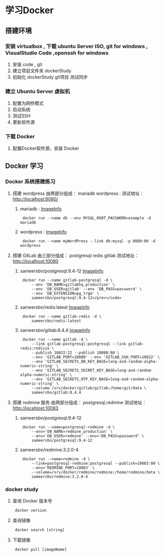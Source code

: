 # 学习Docker
## 搭建环境
### 安装 virtualbox , 下载 ubuntu Server ISO, git for windows , VisualStudio Code ,openssh for windows
1. 安装 code , git
1. 建立项目文件夹 dockerStudy
1. 初始化 dockerStudy git项目 测试同步
### 建立 Ubuntu Server 虚拟机
1. 配置为网桥模式
1. 启动系统
1. 测试SSH
1. 更新软件源
### 下载 Docker
1. 配置Docker软件源，安装 Docker
## Docker 学习
### Docker 系统搭建练习
1. 搭建 wordpress 由两部分组成： mariadb wordpress : 测试地址：[http://localhost:8080/](http://localhost:8080/) 
    1. mariadb : [ImageInfo](https://dashboard.daocloud.io/packages/b58db9a4-a808-4611-aaf0-d01e0acc0c5b)
        
            docker run --name db --env MYSQL_ROOT_PASSWORD=example -d mariadb

    1. wordpress : [ImageInfo](https://dashboard.daocloud.io/packages/88b8f1e2-477d-49dd-ba3e-3466bfc2a489)
        
            docker run --name myWordPress --link db:mysql -p 8080:80 -d wordpress
    
1. 搭建 GitLab 由三部分组成： postgresql redis gitlab 测试地址：[http://localhost:10080](http://localhost:10080)
    
    1. sameersbn/postgresql:9.4-12 [ImageInfo](https://github.com/sameersbn/docker-postgresql/tree/9.4-12)
    
            docker run --name gitlab-postgresql -d \
                --env 'DB_NAME=gitlabhq_production' \
                --env 'DB_USER=gitlab' --env 'DB_PASS=password' \
                --env 'DB_EXTENSION=pg_trgm' \
                sameersbn/postgresql:9.4-12</pre></code>

    1. sameersbn/redis:latest [ImageInfo](https://store.docker.com/community/images/sameersbn/redis)
        
            docker run --name gitlab-redis -d \
                sameersbn/redis:latest
    
    1. sameersbn/gitlab:8.4.4 [ImageInfo](https://store.docker.com/community/images/sameersbn/gitlab)
        
            docker run --name gitlab -d \
                --link gitlab-postgresql:postgresql --link gitlab-redis:redisio \
                --publish 10022:22 --publish 10080:80 \
                --env 'GITLAB_PORT=10080' --env 'GITLAB_SSH_PORT=10022' \
                --env 'GITLAB_SECRETS_DB_KEY_BASE=long-and-random-alpha-numeric-string' \
                --env 'GITLAB_SECRETS_SECRET_KEY_BASE=long-and-random-alpha-numeric-string' \
                --env 'GITLAB_SECRETS_OTP_KEY_BASE=long-and-random-alpha-numeric-string' \
                --volume /srv/docker/gitlab/gitlab:/home/git/data \
                sameersbn/gitlab:8.4.4
1. 搭建 redmine 服务 由两部分组成： postgresql,redmine 测试地址：[http://locahlost:10083](http://locahlost:10083)
    1. sameersbn/postgresql:9.4-12
            
            docker run --name=postgresql-redmine -d \
                --env='DB_NAME=redmine_production' \
                --env='DB_USER=redmine' --env='DB_PASS=password' \
                sameersbn/postgresql:9.4-12
            
    1. sameersbn/redmine:3.2.0-4
            
            docker run --name=redmine -d \
                --link=postgresql-redmine:postgresql --publish=10083:80 \
                --env='REDMINE_PORT=10083' \
                --volume=/srv/docker/redmine/redmine:/home/redmine/data \
                sameersbn/redmine:3.2.0-4
### docker study
1. 查询 Docker 版本号

        docker version

1. 查询镜像

        docker search [string]

1. 下载镜像

        docker pull [imageName]